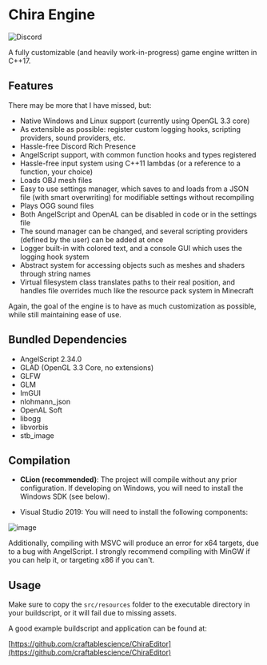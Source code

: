 # Chira Engine
![Discord](https://img.shields.io/discord/678074864346857482?label=Discord&logo=Discord&logoColor=%23FFFFFF&style=flat-square)

A fully customizable (and heavily work-in-progress) game engine written in C++17.

## Features
There may be more that I have missed, but:
- Native Windows and Linux support (currently using OpenGL 3.3 core)
- As extensible as possible: register custom logging hooks, scripting providers, sound providers, etc.
- Hassle-free Discord Rich Presence
- AngelScript support, with common function hooks and types registered
- Hassle-free input system using C++11 lambdas (or a reference to a function, your choice)
- Loads OBJ mesh files
- Easy to use settings manager, which saves to and loads from a JSON file (with smart overwriting) for modifiable settings without recompiling
- Plays OGG sound files
- Both AngelScript and OpenAL can be disabled in code or in the settings file
- The sound manager can be changed, and several scripting providers (defined by the user) can be added at once
- Logger built-in with colored text, and a console GUI which uses the logging hook system
- Abstract system for accessing objects such as meshes and shaders through string names
- Virtual filesystem class translates paths to their real position, and handles file overrides much like the resource pack system in Minecraft

Again, the goal of the engine is to have as much customization as possible, while still maintaining ease of use.

## Bundled Dependencies
- AngelScript 2.34.0
- GLAD (OpenGL 3.3 Core, no extensions)
- GLFW
- GLM
- ImGUI
- nlohmann_json
- OpenAL Soft
- libogg
- libvorbis
- stb_image

## Compilation
- **CLion (recommended)**: The project will compile without any prior configuration. If developing on Windows, you will need to install the Windows SDK (see below).

- Visual Studio 2019: You will need to install the following components:

![image](https://user-images.githubusercontent.com/26600014/128105644-cfa92f30-dc96-4476-a4c9-8d8b5f3ce129.png)

Additionally, compiling with MSVC will produce an error for x64 targets, due to a bug with AngelScript. I strongly recommend compiling with MinGW if you can help it, or targeting x86 if you can't.

## Usage
Make sure to copy the `src/resources` folder to the executable directory in your buildscript, or it will fail due to missing assets.

A good example buildscript and application can be found at:

[https://github.com/craftablescience/ChiraEditor](https://github.com/craftablescience/ChiraEditor)
